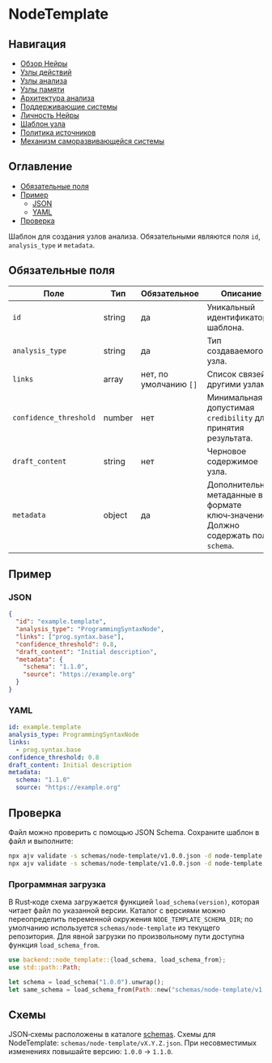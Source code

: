 # NodeTemplate

## Навигация
- [Обзор Нейры](README.md)
- [Узлы действий](action-nodes.md)
- [Узлы анализа](analysis-nodes.md)
- [Узлы памяти](memory-nodes.md)
- [Архитектура анализа](analysis-architecture.md)
- [Поддерживающие системы](support-systems.md)
- [Личность Нейры](personality.md)
- [Шаблон узла](node-template.md)
- [Политика источников](source-policy.md)
- [Механизм саморазвивающейся системы](self-updating-system.md)

## Оглавление
- [Обязательные поля](#обязательные-поля)
- [Пример](#пример)
  - [JSON](#json)
  - [YAML](#yaml)
- [Проверка](#проверка)


Шаблон для создания узлов анализа. Обязательными являются поля `id`, `analysis_type` и `metadata`.

## Обязательные поля

| Поле | Тип | Обязательное | Описание |
| --- | --- | --- | --- |
| `id` | string | да | Уникальный идентификатор шаблона. |
| `analysis_type` | string | да | Тип создаваемого узла. |
| `links` | array<string> | нет, по умолчанию `[]` | Список связей с другими узлами. |
| `confidence_threshold` | number | нет | Минимальная допустимая `credibility` для принятия результата. |
| `draft_content` | string | нет | Черновое содержимое узла. |
| `metadata` | object | да | Дополнительные метаданные в формате ключ‑значение. Должно содержать поле `schema`. |

## Пример

### JSON

```json
{
  "id": "example.template",
  "analysis_type": "ProgrammingSyntaxNode",
  "links": ["prog.syntax.base"],
  "confidence_threshold": 0.8,
  "draft_content": "Initial description",
  "metadata": {
    "schema": "1.1.0",
    "source": "https://example.org"
  }
}
```

### YAML

```yaml
id: example.template
analysis_type: ProgrammingSyntaxNode
links:
  - prog.syntax.base
confidence_threshold: 0.8
draft_content: Initial description
metadata:
  schema: "1.1.0"
  source: "https://example.org"
```

## Проверка

Файл можно проверить с помощью JSON Schema. Сохраните шаблон в файл и выполните:

```bash
npx ajv validate -s schemas/node-template/v1.0.0.json -d node-template.json
npx ajv validate -s schemas/node-template/v1.0.0.json -d node-template.yaml
```

### Программная загрузка

В Rust‑коде схема загружается функцией `load_schema(version)`, которая читает файл по указанной версии. Каталог с версиями можно переопределить переменной окружения `NODE_TEMPLATE_SCHEMA_DIR`; по умолчанию используется `schemas/node-template` из текущего репозитория. Для явной загрузки по произвольному пути доступна функция `load_schema_from`.

```rust
use backend::node_template::{load_schema, load_schema_from};
use std::path::Path;

let schema = load_schema("1.0.0").unwrap();
let same_schema = load_schema_from(Path::new("schemas/node-template/v1.0.0.json")).unwrap();
```

## Схемы

JSON‑схемы расположены в каталоге [schemas](schemas). Схемы для NodeTemplate: `schemas/node-template/vX.Y.Z.json`. При несовместимых изменениях повышайте версию: `1.0.0` → `1.1.0`.
